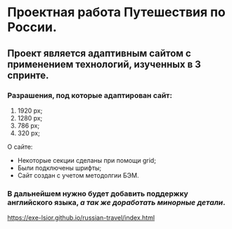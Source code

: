 # Проектная работа Путешествия по России.

## Проект является адаптивным сайтом с применением технологий, изученных в 3 спринте.

### Разрашения, под которые адаптирован сайт: 

1. 1920 px;
2. 1280 px;
3. 786 px;
4. 320 px;

О сайте:

* Некоторые секции сделаны при помощи grid;
* Были подключены шрифты;
* Сайт создан с учетом методолгии БЭМ.

### В дальнейшем нужно будет добавить поддержку английского языка, *а так же доработать минорные детали*.

https://exe-lsior.github.io/russian-travel/index.html